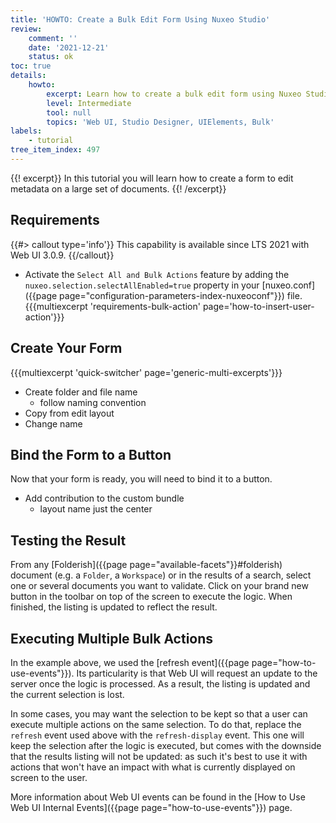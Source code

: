 ```yaml
---
title: 'HOWTO: Create a Bulk Edit Form Using Nuxeo Studio'
review:
    comment: ''
    date: '2021-12-21'
    status: ok
toc: true
details:
    howto:
        excerpt: Learn how to create a bulk edit form using Nuxeo Studio Designer
        level: Intermediate
        tool: null
        topics: 'Web UI, Studio Designer, UIElements, Bulk'
labels:
    - tutorial
tree_item_index: 497
---
```


{{! excerpt}}
In this tutorial you will learn how to create a form to edit metadata on a large set of documents.
{{! /excerpt}}

## Requirements

{{#> callout type='info'}}
This capability is available since LTS 2021 with Web UI 3.0.9.
{{/callout}}

- Activate the `Select All and Bulk Actions` feature by adding the `nuxeo.selection.selectAllEnabled=true` property in your [nuxeo.conf]({{page page="configuration-parameters-index-nuxeoconf"}}) file.
{{{multiexcerpt 'requirements-bulk-action' page='how-to-insert-user-action'}}}

## Create Your Form

{{{multiexcerpt 'quick-switcher' page='generic-multi-excerpts'}}}

- Create folder and file name
  - follow naming convention
- Copy from edit layout
- Change name


## Bind the Form to a Button

Now that your form is ready, you will need to bind it to a button.

- Add contribution to the custom bundle
  - layout name just the center

## Testing the Result

From any [Folderish]({{page page="available-facets"}}#folderish) document (e.g. a `Folder`, a `Workspace`) or in the results of a search, select one or several documents you want to validate. Click on your brand new button in the toolbar on top of the screen to execute the logic. When finished, the listing is updated to reflect the result.

## Executing Multiple Bulk Actions

In the example above, we used the [refresh event]({{page page="how-to-use-events"}}). Its particularity is that Web UI will request an update to the server once the logic is processed. As a result, the listing is updated and the current selection is lost.

In some cases, you may want the selection to be kept so that a user can execute multiple actions on the same selection. To do that, replace the `refresh` event used above with the `refresh-display` event. This one will keep the selection after the logic is executed, but comes with the downside that the results listing will not be updated: as such it's best to use it with actions that won't have an impact with what is currently displayed on screen to the user.

More information about Web UI events can be found in the [How to Use Web UI Internal Events]({{page page="how-to-use-events"}}) page.
